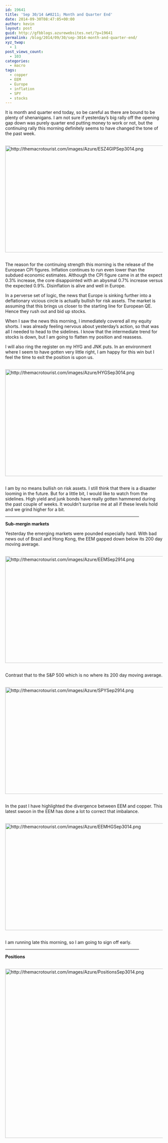```yaml
---
id: 19641
title: 'Sep 30/14 &#8211; Month and Quarter End'
date: 2014-09-30T08:47:05+00:00
author: kevin
layout: post
guid: http://gfbblogs.azurewebsites.net/?p=19641
permalink: /blog/2014/09/30/sep-3014-month-and-quarter-end/
xyz_twap:
  - 1
post_views_count:
  - 103
categories:
  - macro
tags:
  - copper
  - EEM
  - Europe
  - inflation
  - SPY
  - stocks
---
```

It is month and quarter end today, so be careful as there are bound to be plenty of shenanigans. I am not sure if yesterday&#8217;s big rally off the opening gap down was purely quarter end putting money to work or not, but the continuing rally this morning definitely seems to have changed the tone of the past week.


  <img src="http://themacrotourist.com/images/Azure/ESZ4GIPSep3014.png" style="margin:30px auto;display:block;" alt="http://themacrotourist.com/images/Azure/ESZ4GIPSep3014.png" width="600" height="342">

The reason for the continuing strength this morning is the release of the European CPI figures. Inflation continues to run even lower than the subdued economic estimates. Although the CPI figure came in at the expect 0.3% increase, the core disappointed with an abysmal 0.7% increase versus the expected 0.9%. Disinflation is alive and well in Europe. 

In a perverse set of logic, the news that Europe is sinking further into a deflationary vicious circle is actually bullish for risk assets. The market is assuming that this brings us closer to the starting line for European QE. Hence they rush out and bid up stocks. 

When I saw the news this morning, I immediately covered all my equity shorts. I was already feeling nervous about yesterday&#8217;s action, so that was all I needed to head to the sidelines. I know that the intermediate trend for stocks is down, but I am going to flatten my position and reassess. 

I will also ring the register on my HYG and JNK puts. In an environment where I seem to have gotten very little right, I am happy for this win but I feel the time to exit the position is upon us.


  <img src="http://themacrotourist.com/images/Azure/HYGSep3014.png" style="margin:30px auto;display:block;" alt="http://themacrotourist.com/images/Azure/HYGSep3014.png" width="600" height="342">

I am by no means bullish on risk assets. I still think that there is a disaster looming in the future. But for a little bit, I would like to watch from the sidelines. High yield and junk bonds have really gotten hammered during the past couple of weeks. It wouldn&#8217;t surprise me at all if these levels hold and we grind higher for a bit.

<hr size="3" width="85%" />

**Sub-mergin markets**

Yesterday the emerging markets were pounded especially hard. With bad news out of Brazil and Hong Kong, the EEM gapped down below its 200 day moving average.


  <img src="http://themacrotourist.com/images/Azure/EEMSep2914.png" style="margin:30px auto;display:block;" alt="http://themacrotourist.com/images/Azure/EEMSep2914.png" width="600" height="342">

Contrast that to the S&P 500 which is no where its 200 day moving average.


  <img src="http://themacrotourist.com/images/Azure/SPYSep2914.png" style="margin:30px auto;display:block;" alt="http://themacrotourist.com/images/Azure/SPYSep2914.png" width="600" height="342">

In the past I have highlighted the divergence between EEM and copper. This latest swoon in the EEM has done a lot to correct that imbalance.


  <img src="http://themacrotourist.com/images/Azure/EEMHGSep3014.png" style="margin:30px auto;display:block;" alt="http://themacrotourist.com/images/Azure/EEMHGSep3014.png" width="600" height="342">

I am running late this morning, so I am going to sign off early. 

<hr size="3" width="85%" />

**Positions**


  <img src="http://themacrotourist.com/images/Azure/PositionsSep3014.png" style="margin:30px auto;display:block;" alt="http://themacrotourist.com/images/Azure/PositionsSep3014.png" width="600" height="542"></p>